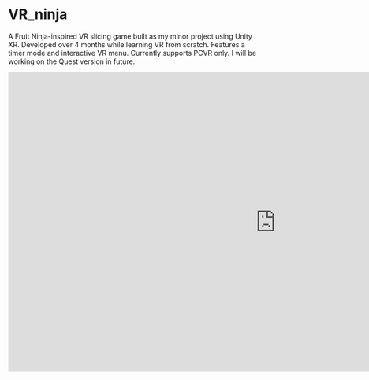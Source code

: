 # VR_ninja
A Fruit Ninja-inspired VR slicing game built as my minor project using Unity XR. Developed over 4 months while learning VR from scratch. Features a timer mode and interactive VR menu. Currently supports PCVR only. I will
be working on the Quest version in future.

<iframe width="1083" height="609" src="https://www.youtube.com/embed/RPvruZPal7U" title="VR_ninja Short Gameplay" frameborder="0" allow="accelerometer; autoplay; clipboard-write; encrypted-media; gyroscope; picture-in-picture; web-share" referrerpolicy="strict-origin-when-cross-origin" allowfullscreen></iframe>
